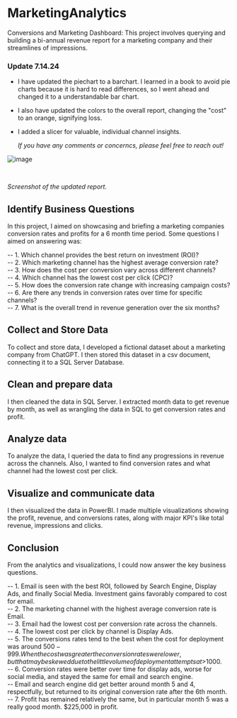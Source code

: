 # MarketingAnalytics
Conversions and Marketing Dashboard: This project involves querying and building a bi-annual revenue report for a marketing company and their streamlines of impressions.

### Update 7.14.24
- I have updated the piechart to a barchart. I learned in a book to avoid pie charts because it is hard to read differences, so I went ahead and changed it to a understandable bar chart.
- I also have updated the colors to the overall report, changing the "cost" to an orange, signifying loss.
- I added a slicer for valuable, individual channel insights.

  _If you have any comments or concerncs, please feel free to reach out!_

![image](https://github.com/user-attachments/assets/8ffd24b1-2c4f-4d32-98b6-b49b95c9c93c)

 <br />
 
  _Screenshot of the updated report._

## Identify Business Questions
In this project, I aimed on showcasing and briefing a marketing companies conversion rates and profits for a 6 month time period.
Some questions I aimed on answering was:

-- 1. Which channel provides the best return on investment (ROI)? <br />
-- 2. Which marketing channel has the highest average conversion rate? <br />
-- 3. How does the cost per conversion vary across different channels? <br />
-- 4. Which channel has the lowest cost per click (CPC)? <br /> 
-- 5. How does the conversion rate change with increasing campaign costs? <br />
-- 6. Are there any trends in conversion rates over time for specific channels? <br />
-- 7. What is the overall trend in revenue generation over the six months? <br />

## Collect and Store Data
To collect and store data, I developed a fictional dataset about a marketing company from ChatGPT. I then stored this dataset in a csv document, connecting it to a SQL Server Database.

## Clean and prepare data
I then cleaned the data in SQL Server. I extracted month data to get revenue by month, as well as wrangling the data in SQL to get conversion rates and profit.

## Analyze data
To analyze the data, I queried the data to find any progressions in revenue across the channels. Also, I wanted to find conversion rates and what channel had the lowest cost per click. 

## Visualize and communicate data
I then visualized the data in PowerBI. I made multiple visualizations showing the profit, revenue, and conversions rates, along with major KPI's like total revenue, impressions and clicks.

## Conclusion
From the analytics and visualizations, I could now answer the key business questions. 

-- 1. Email is seen with the best ROI, followed by Search Engine, Display Ads, and finally Social Media. Investment gains favorably compared to cost for email. <br />
-- 2. The marketing channel with the highest average conversion rate is Email. <br />
-- 3. Email had the lowest cost per conversion rate across the channels. <br />
-- 4. The lowest cost per click by channel is Display Ads. <br />
-- 5. The conversions rates tend to the best when the cost for deployment was around $500-999. When the cost was greater the conversion rates were lower, but that may be skewed due to the little volume of deployment attempts at >$1000. <br />
-- 6. Conversion rates were better over time for display ads, worse for social media, and stayed the same for email and search engine. <br />
-- Email and search engine did get better around month 5 and 4, respectfully, but returned to its original conversion rate after the 6th month. <br />
-- 7. Profit has remained relatively the same, but in particular month 5 was a really good month. $225,000 in profit. <br />


